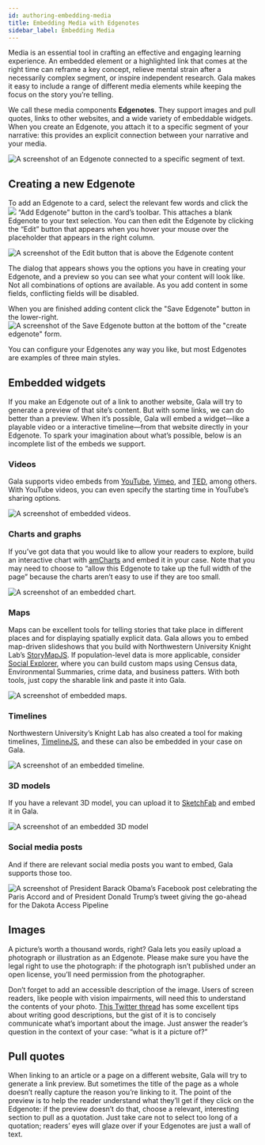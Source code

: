 ```yaml
---
id: authoring-embedding-media
title: Embedding Media with Edgenotes
sidebar_label: Embedding Media
---
```


Media is an essential tool in crafting an effective and engaging learning experience.
An embedded element or a highlighted link that comes at the right time can reframe a key concept, relieve mental strain after a necessarily complex segment, or inspire independent research.
Gala makes it easy to include a range of different media elements while keeping the focus on the story you’re telling.

We call these media components **Edgenotes**.
They support images and pull quotes, links to other websites, and a wide variety of embeddable widgets.
When you create an Edgenote, you attach it to a specific segment of your narrative: this provides an explicit connection between your narrative and your media.

![A screenshot of an Edgenote connected to a specific segment of text.](./assets/edgenote-screenshot.png)

## Creating a new Edgenote

To add an Edgenote to a card, select the relevant few words and click the <img className="buttonIcon" src="./assets/add-edgenote-icon.png" role="presentation"></img> “Add Edgenote” button in the card’s toolbar.
This attaches a blank Edgenote to your text selection.
You can then edit the Edgenote by clicking the “Edit” button that appears when you hover your mouse over the placeholder that appears in the right column.

![A screenshot of the Edit button that is above the Edgenote content](./assets/edgenote-edit.png)

The dialog that appears shows you the options you have in creating your Edgenote, and a preview so you can see what your content will look like.
Not all combinations of options are available.
As you add content in some fields, conflicting fields will be disabled.

When you are finished adding content click the "Save Edgenote" button in the lower-right.
![A screenshot of the Save Edgenote button at the bottom of the "create edgenote" form.](./assets/edgenote-save.png)

You can configure your Edgenotes any way you like, but most Edgenotes are examples of three main styles.

## Embedded widgets

If you make an Edgenote out of a link to another website, Gala will try to generate a preview of that site’s content.
But with some links, we can do better than a preview.
When it’s possible, Gala will embed a widget—like a playable video or a interactive timeline—from that website directly in your Edgenote.
To spark your imagination about what’s possible, below is an incomplete list of the embeds we support.

### Videos

Gala supports video embeds from [YouTube](https://youtube.com), [Vimeo](https://vimeo.com), and [TED](https://ted.com), among others. With YouTube videos, you can even specify the starting time in YouTube’s sharing options.

![A screenshot of embedded videos.](./assets/videos-screenshot.png)

### Charts and graphs

If you’ve got data that you would like to allow your readers to explore, build an interactive chart with [amCharts](https://live.amcharts.com) and embed it in your case. Note that you may need to choose to “allow this Edgenote to take up the full width of the page” because the charts aren’t easy to use if they are too small.

![A screenshot of an embedded chart.](./assets/chart-screenshot.png)

### Maps

Maps can be excellent tools for telling stories that take place in different places and for displaying spatially explicit data.
Gala allows you to embed map-driven slideshows that you build with Northwestern University Knight Lab’s [StoryMapJS](https://storymap.knightlab.com).
If population-level data is more applicable, consider [Social Explorer](https://www.socialexplorer.com/explore/maps), where you can build custom maps using Census data, Environmental Summaries, crime data, and business patters.
With both tools, just copy the sharable link and paste it into Gala.

![A screenshot of embedded maps.](./assets/maps-screenshot.png)

### Timelines

Northwestern University’s Knight Lab has also created a tool for making timelines, [TimelineJS](http://timeline.knightlab.com), and these can also be embedded in your case on Gala.

![A screenshot of an embedded timeline.](./assets/timeline-screenshot.png)

### 3D models

If you have a relevant 3D model, you can upload it to [SketchFab](https://sketchfab.com) and embed it in Gala.

![A screenshot of an embedded 3D model](./assets/model-screenshot.png)

### Social media posts

And if there are relevant social media posts you want to embed, Gala supports those too.

![A screenshot of President Barack Obama’s Facebook post celebrating the Paris Accord and of President Donald Trump’s tweet giving the go-ahead for the Dakota Access Pipeline](./assets/social-screenshot.png)

## Images

A picture’s worth a thousand words, right?
Gala lets you easily upload a photograph or illustration as an Edgenote.
Please make sure you have the legal right to use the photograph: if the photograph isn’t published under an open license, you’ll need permission from the photographer.

Don’t forget to add an accessible description of the image.
Users of screen readers, like people with vision impairments, will need this to understand the contents of your photo.
[This Twitter thread](https://twitter.com/robothugscomic/status/949324465191694337?lang=en) has some excellent tips about writing good descriptions, but the gist of it is to concisely communicate what’s important about the image.
Just answer the reader’s question in the context of your case: “what is it a picture of?”

## Pull quotes

When linking to an article or a page on a different website, Gala will try to generate a link preview.
But sometimes the title of the page as a whole doesn’t really capture the reason you’re linking to it.
The point of the preview is to help the reader understand what they’ll get if they click on the Edgenote: if the preview doesn’t do that, choose a relevant, interesting section to pull as a quotation.
Just take care not to select too long of a quotation; readers’ eyes will glaze over if your Edgenotes are just a wall of text.

